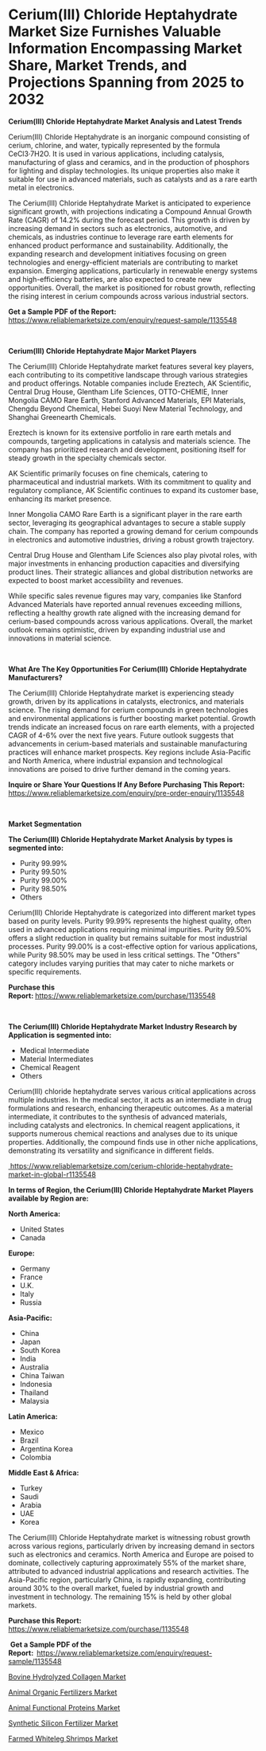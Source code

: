 <p><h1>Cerium(III) Chloride Heptahydrate Market Size Furnishes Valuable Information Encompassing Market Share, Market Trends, and Projections Spanning from 2025 to 2032</h1></p><p><strong>Cerium(III) Chloride Heptahydrate Market Analysis and Latest Trends</strong></p>
<p><p>Cerium(III) Chloride Heptahydrate is an inorganic compound consisting of cerium, chlorine, and water, typically represented by the formula CeCl3·7H2O. It is used in various applications, including catalysis, manufacturing of glass and ceramics, and in the production of phosphors for lighting and display technologies. Its unique properties also make it suitable for use in advanced materials, such as catalysts and as a rare earth metal in electronics.</p><p>The Cerium(III) Chloride Heptahydrate Market is anticipated to experience significant growth, with projections indicating a Compound Annual Growth Rate (CAGR) of 14.2% during the forecast period. This growth is driven by increasing demand in sectors such as electronics, automotive, and chemicals, as industries continue to leverage rare earth elements for enhanced product performance and sustainability. Additionally, the expanding research and development initiatives focusing on green technologies and energy-efficient materials are contributing to market expansion. Emerging applications, particularly in renewable energy systems and high-efficiency batteries, are also expected to create new opportunities. Overall, the market is positioned for robust growth, reflecting the rising interest in cerium compounds across various industrial sectors.</p></p>
<p><strong>Get a Sample PDF of the Report:&nbsp;</strong> <a href="https://www.reliablemarketsize.com/enquiry/request-sample/1135548?utm_campaign=1898&utm_medium=2&utm_source=Github&utm_content=ia&utm_term=25032025&utm_id=ceriumiii-chloride-heptahydrate">https://www.reliablemarketsize.com/enquiry/request-sample/1135548</a></p>
<p>&nbsp;</p>
<p><strong>Cerium(III) Chloride Heptahydrate Major Market Players</strong></p>
<p><p>The Cerium(III) Chloride Heptahydrate market features several key players, each contributing to its competitive landscape through various strategies and product offerings. Notable companies include Ereztech, AK Scientific, Central Drug House, Glentham Life Sciences, OTTO-CHEMIE, Inner Mongolia CAMO Rare Earth, Stanford Advanced Materials, EPI Materials, Chengdu Beyond Chemical, Hebei Suoyi New Material Technology, and Shanghai Greenearth Chemicals.</p><p>Ereztech is known for its extensive portfolio in rare earth metals and compounds, targeting applications in catalysis and materials science. The company has prioritized research and development, positioning itself for steady growth in the specialty chemicals sector.</p><p>AK Scientific primarily focuses on fine chemicals, catering to pharmaceutical and industrial markets. With its commitment to quality and regulatory compliance, AK Scientific continues to expand its customer base, enhancing its market presence.</p><p>Inner Mongolia CAMO Rare Earth is a significant player in the rare earth sector, leveraging its geographical advantages to secure a stable supply chain. The company has reported a growing demand for cerium compounds in electronics and automotive industries, driving a robust growth trajectory.</p><p>Central Drug House and Glentham Life Sciences also play pivotal roles, with major investments in enhancing production capacities and diversifying product lines. Their strategic alliances and global distribution networks are expected to boost market accessibility and revenues.</p><p>While specific sales revenue figures may vary, companies like Stanford Advanced Materials have reported annual revenues exceeding millions, reflecting a healthy growth rate aligned with the increasing demand for cerium-based compounds across various applications. Overall, the market outlook remains optimistic, driven by expanding industrial use and innovations in material science.</p></p>
<p>&nbsp;</p>
<p><strong>What Are The Key Opportunities For Cerium(III) Chloride Heptahydrate Manufacturers?</strong></p>
<p><p>The Cerium(III) Chloride Heptahydrate market is experiencing steady growth, driven by its applications in catalysts, electronics, and materials science. The rising demand for cerium compounds in green technologies and environmental applications is further boosting market potential. Growth trends indicate an increased focus on rare earth elements, with a projected CAGR of 4-6% over the next five years. Future outlook suggests that advancements in cerium-based materials and sustainable manufacturing practices will enhance market prospects. Key regions include Asia-Pacific and North America, where industrial expansion and technological innovations are poised to drive further demand in the coming years.</p></p>
<p><strong>Inquire or Share Your Questions If Any Before Purchasing This Report:</strong> <a href="https://www.reliablemarketsize.com/enquiry/pre-order-enquiry/1135548?utm_campaign=1898&utm_medium=2&utm_source=Github&utm_content=ia&utm_term=25032025&utm_id=ceriumiii-chloride-heptahydrate">https://www.reliablemarketsize.com/enquiry/pre-order-enquiry/1135548</a></p>
<p>&nbsp;</p>
<p><strong>Market Segmentation</strong></p>
<p><strong>The Cerium(III) Chloride Heptahydrate Market Analysis by types is segmented into:</strong></p>
<p><ul><li>Purity 99.99%</li><li>Purity 99.50%</li><li>Purity 99.00%</li><li>Purity 98.50%</li><li>Others</li></ul></p>
<p><p>Cerium(III) Chloride Heptahydrate is categorized into different market types based on purity levels. Purity 99.99% represents the highest quality, often used in advanced applications requiring minimal impurities. Purity 99.50% offers a slight reduction in quality but remains suitable for most industrial processes. Purity 99.00% is a cost-effective option for various applications, while Purity 98.50% may be used in less critical settings. The "Others" category includes varying purities that may cater to niche markets or specific requirements.</p></p>
<p><strong>Purchase this Report:&nbsp;</strong><a href="https://www.reliablemarketsize.com/purchase/1135548?utm_campaign=1898&utm_medium=2&utm_source=Github&utm_content=ia&utm_term=25032025&utm_id=ceriumiii-chloride-heptahydrate">https://www.reliablemarketsize.com/purchase/1135548</a></p>
<p>&nbsp;</p>
<p><strong>The Cerium(III) Chloride Heptahydrate Market Industry Research by Application is segmented into:</strong></p>
<p><ul><li>Medical Intermediate</li><li>Material Intermediates</li><li>Chemical Reagent</li><li>Others</li></ul></p>
<p><p>Cerium(III) chloride heptahydrate serves various critical applications across multiple industries. In the medical sector, it acts as an intermediate in drug formulations and research, enhancing therapeutic outcomes. As a material intermediate, it contributes to the synthesis of advanced materials, including catalysts and electronics. In chemical reagent applications, it supports numerous chemical reactions and analyses due to its unique properties. Additionally, the compound finds use in other niche applications, demonstrating its versatility and significance in different fields.</p></p>
<p><a href="https://www.reliablemarketsize.com/cerium-chloride-heptahydrate-market-in-global-r1135548?utm_campaign=1898&utm_medium=2&utm_source=Github&utm_content=ia&utm_term=25032025&utm_id=ceriumiii-chloride-heptahydrate">&nbsp;https://www.reliablemarketsize.com/cerium-chloride-heptahydrate-market-in-global-r1135548</a></p>
<p><strong>In terms of Region, the Cerium(III) Chloride Heptahydrate Market Players available by Region are:</strong></p>
<p>
    <p> <strong> North America: </strong>
        <ul>
            <li>United States</li>
            <li>Canada</li>
        </ul>
        </p> 
    <p> <strong> Europe: </strong>
        <ul>
            <li>Germany</li>
            <li>France</li>
            <li>U.K.</li>
            <li>Italy</li>
            <li>Russia</li>
        </ul>
        </p> 
    <p> <strong> Asia-Pacific: </strong>
        <ul>
            <li>China</li>
            <li>Japan</li>
            <li>South Korea</li>
            <li>India</li>
            <li>Australia</li>
            <li>China Taiwan</li>
            <li>Indonesia</li>
            <li>Thailand</li>
            <li>Malaysia</li>
        </ul>
        </p> 
    <p> <strong> Latin America: </strong>
        <ul>
            <li>Mexico</li>
            <li>Brazil</li>
            <li>Argentina Korea</li>
            <li>Colombia</li>
        </ul>
        </p> 
    <p> <strong> Middle East & Africa: </strong>
        <ul>
            <li>Turkey</li>
            <li>Saudi</li>
            <li>Arabia</li>
            <li>UAE</li>
            <li>Korea</li>
        </ul>
    </p>
    </p>
<p><p>The Cerium(III) Chloride Heptahydrate market is witnessing robust growth across various regions, particularly driven by increasing demand in sectors such as electronics and ceramics. North America and Europe are poised to dominate, collectively capturing approximately 55% of the market share, attributed to advanced industrial applications and research activities. The Asia-Pacific region, particularly China, is rapidly expanding, contributing around 30% to the overall market, fueled by industrial growth and investment in technology. The remaining 15% is held by other global markets.</p></p>
<p><strong>Purchase this Report: </strong><a href="https://www.reliablemarketsize.com/purchase/1135548?utm_campaign=1898&utm_medium=2&utm_source=Github&utm_content=ia&utm_term=25032025&utm_id=ceriumiii-chloride-heptahydrate">https://www.reliablemarketsize.com/purchase/1135548</a></p>
<p>&nbsp;<strong>Get a Sample PDF of the Report:&nbsp;&nbsp;</strong><a href="https://www.reliablemarketsize.com/enquiry/request-sample/1135548?utm_campaign=1898&utm_medium=2&utm_source=Github&utm_content=ia&utm_term=25032025&utm_id=ceriumiii-chloride-heptahydrate">https://www.reliablemarketsize.com/enquiry/request-sample/1135548</a></p>
<p><strong></strong></p>
<p><p><a href="https://github.com/rutupueyed/Market-Research-Report-List-1/blob/main/bovine-hydrolyzed-collagen-market.md?utm_campaign=1898&utm_medium=2&utm_source=Github&utm_content=ia&utm_term=25032025&utm_id=ceriumiii-chloride-heptahydrate">Bovine Hydrolyzed Collagen Market</a></p><p><a href="https://github.com/navodfetiya/Market-Research-Report-List-1/blob/main/animal-organic-fertilizers-market.md?utm_campaign=1898&utm_medium=2&utm_source=Github&utm_content=ia&utm_term=25032025&utm_id=ceriumiii-chloride-heptahydrate">Animal Organic Fertilizers Market</a></p><p><a href="https://github.com/burnicndole/Market-Research-Report-List-1/blob/main/animal-functional-proteins-market.md?utm_campaign=1898&utm_medium=2&utm_source=Github&utm_content=ia&utm_term=25032025&utm_id=ceriumiii-chloride-heptahydrate">Animal Functional Proteins Market</a></p><p><a href="https://github.com/cevzarvargem/Market-Research-Report-List-1/blob/main/synthetic-silicon-fertilizer-market.md?utm_campaign=1898&utm_medium=2&utm_source=Github&utm_content=ia&utm_term=25032025&utm_id=ceriumiii-chloride-heptahydrate">Synthetic Silicon Fertilizer Market</a></p><p><a href="https://github.com/doganaqev/Market-Research-Report-List-1/blob/main/farmed-whiteleg-shrimps-market.md?utm_campaign=1898&utm_medium=2&utm_source=Github&utm_content=ia&utm_term=25032025&utm_id=ceriumiii-chloride-heptahydrate">Farmed Whiteleg Shrimps Market</a></p></p>